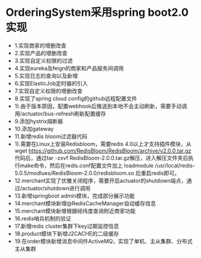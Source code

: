 # OrderingSystem采用spring boot2.0实现
- 1.实现商家的增删改查
- 2.实现产品的增删改查
- 3.实现自定义权限的过滤
- 4.实现eureka及feign的商家和产品服务间调用
- 5.实现日志的查询以及新增
- 6.实现ElasticJob定时器的引入
- 7.实现自定义权限的增删改查
- 8.实现了spring cloud config的github远程配置文件
- 1).由于版本原因，配置webhook后推送到本地不会主动刷新，需要手动调用/actuator/bus-refresh刷新配置缓存
- 9.添加hystrix熔断器
- 10.添加gateway
- 11.新增redis bloom过滤器代码
- 1).需要在Linux上安装Redisbloom，需要redis 4.0以上才支持插件模块，从wget https://github.com/RedisBloom/RedisBloom/archive/v2.0.0.tar.gz
代码后，通过tar -zxvf RedisBloom-2.0.0.tar.gz解压，进入解压文件夹后执行make命令，然后在redis.conf配置文件加上
loadmodule /usr/local/redis-5.0.5/modlues/RedisBloom-2.0.0/redisbloom.so
后重启redis即可。
- 12.merchant实现了优雅关闭程序，需要开启actuator的shutdown端点，通过/actuator/shutdown进行调用
- 13.新增springboot admin模块，完成部分展示功能
- 14.merchant模块新增@RedisCacheManager自动缓存信息
- 15.merchant模块新增根据经纬度查询附近商家功能
- 16.redis哨兵机制的验证
- 17.新增redis cluster集群下key过期监控信息
- 18.product模块下新增J2CACHE的二级缓存
- 19.在order模块新增消息中间件ActiveMQ，实现了单机、主从集群、分布式主从集群
